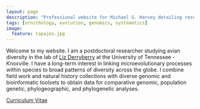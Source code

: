 ```yaml
---
layout: page
description: "Professional website for Michael G. Harvey detailing research into speciation and diversification of Neotropical birds."
tags: [ornithology, evolution, genomics, systematics]
image:
  feature: tapajos.jpg
---
```


Welcome to my website. I am a postdoctoral researcher studying avian diversity in the lab of <a href="https://derryberrylab.wordpress.com/people/" target="_blank">Liz Derryberry</a> at the University of Tennessee - Knoxville. I have a long-term interest in linking microevolutionary processes within species to broad patterns of diversity across the globe. I combine field work and natural history collections with diverse genomic and bioinformatic toolsets to obtain data for comparative genomic, population genetic, phylogeographic, and phylogenetic analyses.

<div markdown="0"><a href="http://mgharvey.github.io/docs/Harvey_CV_6.10.18.pdf" class="btn">Curriculum Vitae</a></div>